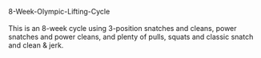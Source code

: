 8-Week-Olympic-Lifting-Cycle
<br>
<br>
This is an 8-week cycle using 3-position snatches and cleans, power snatches and power cleans, and plenty of pulls, squats and classic snatch and clean & jerk.




